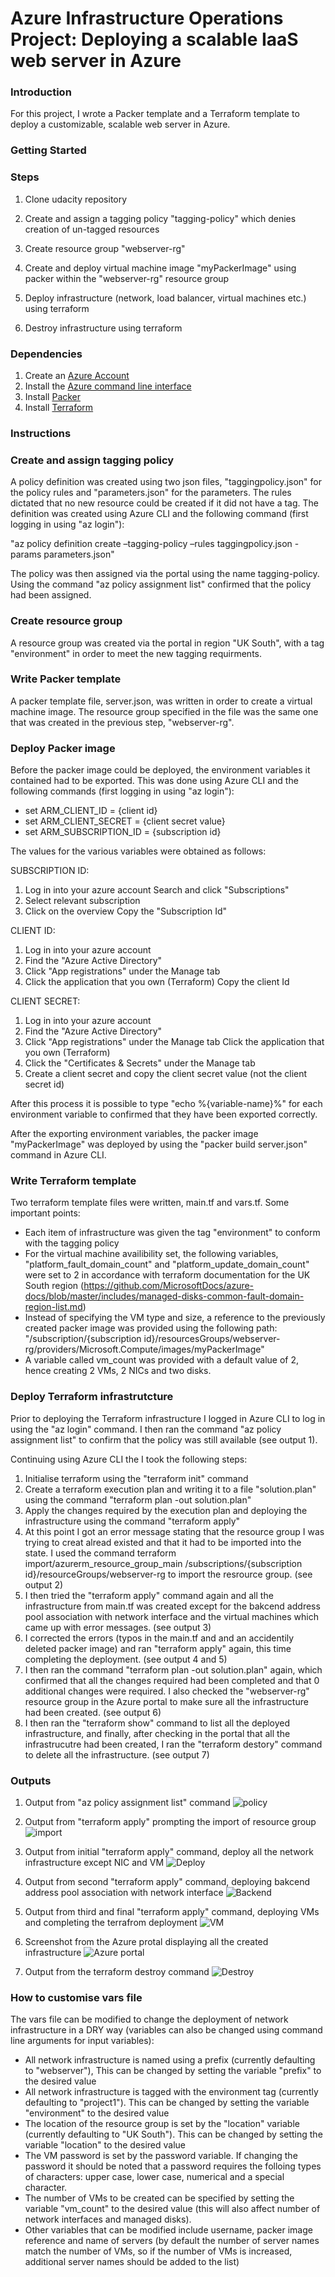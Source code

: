 # Azure Infrastructure Operations Project: Deploying a scalable IaaS web server in Azure

### Introduction
For this project, I wrote a Packer template and a Terraform template to deploy a customizable, scalable web server in Azure.

### Getting Started
### Steps
1. Clone udacity repository

2. Create and assign a tagging policy "tagging-policy" which denies creation of un-tagged resources

3. Create resource group "webserver-rg"

4. Create and deploy virtual machine image "myPackerImage" using packer within the "webserver-rg" resource group

5. Deploy infrastructure (network, load balancer, virtual machines etc.) using terraform

6. Destroy infrastructure using terraform


### Dependencies
1. Create an [Azure Account](https://portal.azure.com) 
2. Install the [Azure command line interface](https://docs.microsoft.com/en-us/cli/azure/install-azure-cli?view=azure-cli-latest)
3. Install [Packer](https://www.packer.io/downloads)
4. Install [Terraform](https://www.terraform.io/downloads.html)

### Instructions
### Create and assign tagging policy
A policy definition was created using two json files, "taggingpolicy.json" for the policy rules and "parameters.json" for the parameters. The rules dictated that no new resource could be created if it did not have a tag. The definition was created using Azure CLI and the following command (first logging in using "az login"):

"az policy definition create –tagging-policy –rules taggingpolicy.json -params parameters.json"

The policy was then assigned via the portal using the name tagging-policy. Using the command "az policy assignment list" confirmed that the policy had been assigned.

### Create resource group
A resource group was created via the portal in region "UK South", with a tag "environment" in order to meet the new tagging requirments.

### Write Packer template
A packer template file, server.json, was written in order to create a virtual machine image. The resource group specified in the file was the same one that was created in the previous step, "webserver-rg".

### Deploy Packer image
Before the packer image could be deployed, the environment variables it contained had to be exported. This was done using Azure CLI and the following commands (first logging in using "az login"):

* set ARM_CLIENT_ID = {client id} 
* set ARM_CLIENT_SECRET = {client secret value} 
* set ARM_SUBSCRIPTION_ID = {subscription id}

The values for the various variables were obtained as follows:

SUBSCRIPTION ID: 
1. Log in into your azure account Search and click "Subscriptions" 
1. Select relevant subscription 
1. Click on the overview Copy the "Subscription Id"

CLIENT ID: 
1. Log in into your azure account 
1. Find the "Azure Active Directory" 
1. Click "App registrations" under the Manage tab 
1. Click the application that you own (Terraform) Copy the client Id

CLIENT SECRET: 
1. Log in into your azure account 
1. Find the "Azure Active Directory" 
1. Click "App registrations" under the Manage tab Click the application that you own (Terraform) 
1. Click the "Certificates & Secrets" under the Manage tab 
1. Create a client secret and copy the client secret value (not the client secret id)

After this process it is possible to type "echo %{variable-name}%" for each environment variable to confirmed that they have been exported correctly.

After the exporting environment variables, the packer image "myPackerImage" was deployed by using the "packer build server.json" command in Azure CLI.

### Write Terraform template
Two terraform template files were written, main.tf and vars.tf. Some important points:

* Each item of infrastructure was given the tag "environment" to conform with the tagging policy
* For the virtual machine availibility set, the following variables, "platform_fault_domain_count" and "platform_update_domain_count" were set to 2 in accordance with terraform documentation for the UK South region (https://github.com/MicrosoftDocs/azure-docs/blob/master/includes/managed-disks-common-fault-domain-region-list.md)
* Instead of specifying the VM type and size, a reference to the previously created packer image was provided using the following path: "/subscription/{subscription id}/resourcesGroups/webserver-rg/providers/Microsoft.Compute/images/myPackerImage"
* A variable called vm_count was provided with a default value of 2, hence creating 2 VMs, 2 NICs and two disks.

### Deploy Terraform  infrastrutcture
Prior to deploying the Terraform infrastructure I logged in Azure CLI to log in using the "az login" command. I then ran the command "az policy assignment list" to confirm that the policy was still available (see output 1).

Continuing using Azure CLI the I took the following steps:
1. Initialise terraform using the "terraform init" command
1. Create a terraform execution plan and writing it to a file "solution.plan" using the command "terraform plan -out solution.plan"
1. Apply the changes required by the execution plan and deploying the infrastructure using the command "terraform apply"
1. At this point I got an error message stating that the resource group I was trying to creat alread existed and that it had to be imported into the state. I used the command terraform import/azurerm_resource_group_main /subscriptions/{subscription id}/resourceGroups/webserver-rg to import the resrource group. (see output 2)
1. I then tried the "terraform apply" command again and all the infrastructure from main.tf was created except for the bakcend address pool association with network interface and the virtual machines which came up with error messages. (see output 3)
1. I corrected the errors (typos in the main.tf and and an accidentily deleted packer image) and ran "terraform apply" again, this time completing the deployment. (see output 4 and 5)
1. I then ran the command "terraform plan -out solution.plan" again, which confirmed that all the changes required had been completed and that 0 additional changes were required. I also checked the "webserver-rg" resource group in the Azure portal to make sure all the infrastructure had been created. (see output 6)
1. I then ran the "terraform show" command to list all the deployed infrastructure, and finally, after checking in the portal that all the infrastrucutre had been created, I ran the "terraform destory" command to delete all the infrastructure. (see output 7)


### Outputs
1. Output from "az policy assignment list" command
![policy](https://github.com/GitHubHelland/Udacity/blob/master/WebServerProject/Screenshots/Az%20policy%20assignment%20list.jpg)

1. Output from "terraform apply" prompting the import of resource group
![import](https://github.com/GitHubHelland/Udacity/blob/master/WebServerProject/Screenshots/Terraform%20import%20resource%20group.jpg)

1. Output from initial "terraform apply" command, deploy all the network infrastructure except NIC and VM
![Deploy](https://github.com/GitHubHelland/Udacity/blob/master/WebServerProject/Screenshots/Terraform%20deploy%20Network%20Architecture.jpg)

1. Output from second "terraform apply" command, deploying bakcend address pool association with network interface
![Backend](https://github.com/GitHubHelland/Udacity/blob/master/WebServerProject/Screenshots/Terraform%20deploy%20NIC.jpg)

1. Output from third and final "terraform apply" command, deploying VMs and completing the terrafrom deployment
![VM](https://github.com/GitHubHelland/Udacity/blob/master/WebServerProject/Screenshots/Terraform%20deploy%20VM.jpg)

1. Screenshot from the Azure protal displaying all the created infrastructure
![Azure portal](https://github.com/GitHubHelland/Udacity/blob/master/WebServerProject/Screenshots/Az%20portal.jpg)

1. Output from the terraform destroy command
![Destroy](https://github.com/GitHubHelland/Udacity/blob/master/WebServerProject/Screenshots/Terraform%20destroy%20final.jpg)


### How to customise vars file
The vars file can be modified to change the deployment of network infrastructure in a DRY way (variables can also be changed using command line arguments for input variables):
* All network infrastructure is named using a prefix (currently defaulting to "webserver"), This can be changed by setting the variable "prefix" to the desired value
* All network infrastructure is tagged with the environment tag (currently defaulting to "project1"). This can be changed by setting the variable "environment" to the desired value
* The location of the resource group is set by the "location" variable (currently defaulting to "UK South"). This can be changed by setting the variable "location" to the desired value
* The VM password is set by the password variable. If changing the password it should be noted that a password requires the folloing types of characters: upper case, lower case, numerical and a special character.
* The number of VMs to be created can be specified by setting the variable "vm_count" to the desired value (this will also affect number of network interfaces and managed disks).
* Other variables that can be modified include username, packer image reference and name of servers (by default the number of server names match the number of VMs, so if the number of VMs is increased, additional server names should be added to the list)
